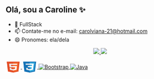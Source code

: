 ## Olá, sou a Caroline ✨

- 🌱 FullStack
- 📫 Contate-me no e-mail: carolviana-21@hotmail.com
- 😄 Pronomes: ela/dela

<div align="center">
  <a href="https://github.com/Caroline-Viana">
  <img height="150em" src="https://github-readme-stats.vercel.app/api?username=Caroline-Viana&show_icons=true&theme=material-palenight&include_all_commits=true&count_private=true"/>
  <img height="150em" src="https://github-readme-stats.vercel.app/api/top-langs/?username=Caroline-Viana&layout=compact&langs_count=7&theme=material-palenight"/>
</div>
<div style="display: inline_block"><br>
  <img align="center" alt="Carol-HTML" height="30" width="40" src="https://raw.githubusercontent.com/devicons/devicon/master/icons/html5/html5-original.svg">
  <img align="center" alt="Carol-CSS" height="30" width="40" src="https://raw.githubusercontent.com/devicons/devicon/master/icons/css3/css3-original.svg">
  <img align="center" alt="Bootstrap" height="30" width="40" src="https://cdn.jsdelivr.net/gh/devicons/devicon/icons/bootstrap/bootstrap-plain.svg"/>
  <img align="center" alt="Java" height="30" width="40" src="https://cdn.jsdelivr.net/gh/devicons/devicon/icons/java/java-original-wordmark.svg" />   
</div>
  
 ##
